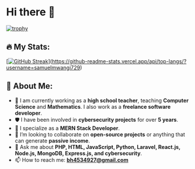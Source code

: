 # Hi there 👋

[![trophy](https://github-profile-trophy.vercel.app/?username=samuelmwangi729&theme=gruvbox)](https://github.com/samuelmwangi729/github-profile-trophy)
## 🔥 My Stats:
[[![GitHub Streak](http://github-readme-streak-stats.herokuapp.com?user=samuelmwangi729)](https://git.io/streak-stats)](https://github-readme-stats.vercel.app/api/top-langs/?username=samuelmwangi729)

## 🚀 About Me:
- 🔭 I am currently working as a **high school teacher**, teaching **Computer Science** and **Mathematics**. I also work as a **freelance software developer**.
- 🛡️ I have been involved in **cybersecurity projects** for over **5 years**.
- 🌱 I specialize as a **MERN Stack Developer**.
- 👯 I’m looking to collaborate on **open-source projects** or anything that can generate **passive income**.
- 💬 Ask me about **PHP, HTML, JavaScript, Python, Laravel, React.js, Node.js, MongoDB, Express.js, and cybersecurity**.
- 📫 How to reach me: **bh4534927@gmail.com**
